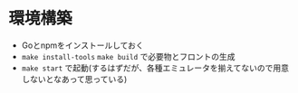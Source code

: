 # 環境構築

- Goとnpmをインストールしておく
- `make install-tools` `make build` で必要物とフロントの生成
- `make start` で起動(するはずだが、各種エミュレータを揃えてないので用意しないとなあって思っている)